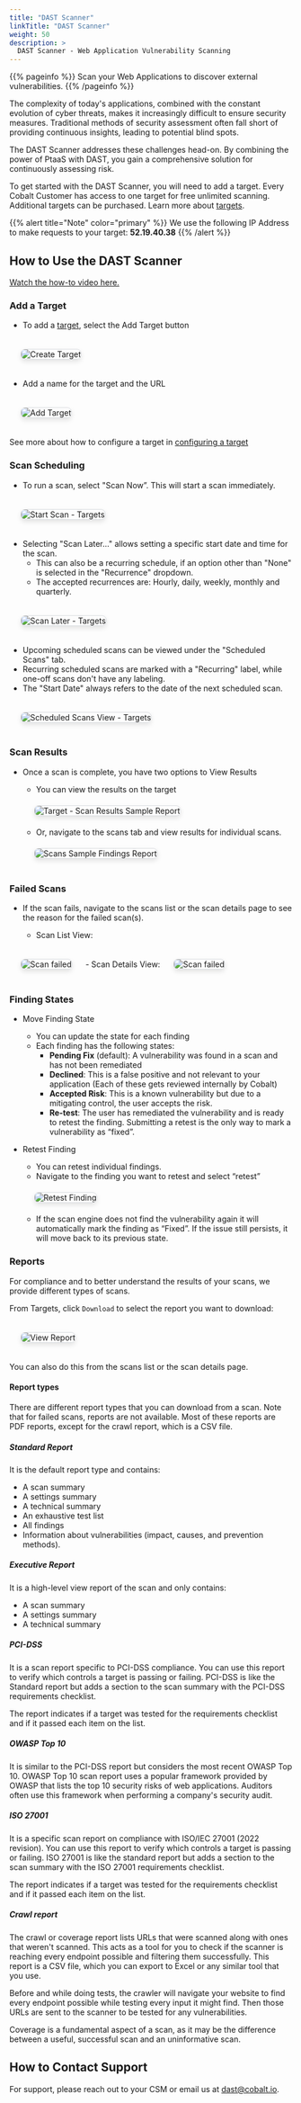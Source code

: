 ```yaml
---
title: "DAST Scanner"
linkTitle: "DAST Scanner"
weight: 50
description: >
  DAST Scanner - Web Application Vulnerability Scanning
---
```

<style>
.image-box {
  margin: 20px;
  border: 1px solid #DADDE1;
  border-radius: 8px;
  box-shadow: 0px 4px 8px rgba(0, 0, 0, 0.1);
}
</style>

{{% pageinfo %}}
Scan your Web Applications to discover external vulnerabilities.
{{% /pageinfo %}}

The complexity of today's applications, combined with the constant evolution of cyber threats, makes it increasingly difficult to ensure security measures. Traditional methods of security assessment often fall short of providing continuous insights, leading to potential blind spots.

The DAST Scanner addresses these challenges head-on. By combining the power of PtaaS with DAST, you gain a comprehensive solution for continuously assessing risk.

To get started with the DAST Scanner, you will need to add a target. Every Cobalt Customer has access to one target for free unlimited scanning. Additional targets can be purchased. Learn more about [targets](/platform-deep-dive/scans/targets).

{{% alert title="Note" color="primary" %}}
We use the following IP Address to make requests to your target: **52.19.40.38**
{{% /alert %}}

## How to Use the DAST Scanner

[Watch the how-to video here.](https://videos.cobalt.io/watch/t2kwGzh5zhfgP5rupyKrrB)

### Add a Target

- To add a [target](/platform-deep-dive/scans/targets), select the Add Target button

<img src="/deepdive/scans/1_CreateTarget.png" alt="Create Target" class='image-box'>

- Add a name for the target and the URL

<img src="/deepdive/scans/2_AddTarget.png" alt="Add Target" class='image-box'>

See more about how to configure a target in [configuring a target]


### Scan Scheduling

- To run a scan, select "Scan Now”. This will start a scan immediately.

<img src="/deepdive/scans/4_StartScanTargets.png" alt="Start Scan - Targets" class='image-box'>

- Selecting "Scan Later..." allows setting a specific start date and time for the scan. 
  - This can also be a recurring schedule, if an option other than "None" is selected in the "Recurrence" dropdown.
  - The accepted recurrences are: Hourly, daily, weekly, monthly and quarterly.

<img src="/deepdive/scans/10_ScheduledScanForm.png" alt="Scan Later - Targets" class='image-box'>

-  Upcoming scheduled scans can be viewed under the "Scheduled Scans" tab.
  - Recurring scheduled scans are marked with a "Recurring" label, while one-off scans don't have any labeling.
  - The "Start Date" always refers to the date of the next scheduled scan.

<img src="/deepdive/scans/11_ScheduledScansView.png" alt="Scheduled Scans View - Targets" class='image-box'>

### Scan Results

- Once a scan is complete, you have two options to View Results
    - You can view the results on the target

    <img src="/deepdive/scans/5_TargetScanResultsSampleReport.png" alt="Target - Scan Results Sample Report" class='image-box'>

    - Or, navigate to the scans tab and view results for individual scans.

    <img src="/deepdive/scans/6_ScansSampleFindingsReport.png" alt="Scans Sample Findings Report" class='image-box'>

### Failed Scans

- If the scan fails, navigate to the scans list or the scan details page to see the reason for the failed scan(s).

  - Scan List View:
<img src="/deepdive/scans/scan-failed-01.png" alt="Scan failed" class='image-box'>
  - Scan Details View:
<img src="/deepdive/scans/scan-failed-02.png" alt="Scan failed" class='image-box'>

### Finding States

- Move Finding State
  - You can update the state for each finding
  - Each finding has the following states:
    - **Pending Fix** (default): A vulnerability was found in a scan and has not been remediated
    - **Declined**: This is a false positive and not relevant to your application  (Each of these gets reviewed internally by Cobalt)
    - **Accepted Risk**: This is a known vulnerability but due to a mitigating control, the user accepts the risk.
    - **Re-test**: The user has remediated the vulnerability and is ready to retest the finding. Submitting a retest is the only way to mark a vulnerability as “fixed”.

- Retest Finding
    - You can retest individual findings.
    - Navigate to the finding you want to retest and select “retest”

    <img src="/deepdive/scans/9_Retest_Finding.png" alt="Retest Finding" class='image-box'>

    - If the scan engine does not find the vulnerability again it will automatically mark the finding as “Fixed”.  If the issue still persists, it will move back to its previous state.

### Reports

For compliance and to better understand the results of your scans, we provide different types of scans.

From Targets, click `Download` to select the report you want to download:

<img src="/deepdive/scans/7_ViewReport.png" alt="View Report" class='image-box'>

You can also do this from the scans list or the scan details page.

#### Report types

There are different report types that you can download from a scan. Note that for failed scans, reports are not available.
Most of these reports are PDF reports, except for the crawl report, which is a CSV file.

##### Standard Report

It is the default report type and contains:

* A scan summary
* A settings summary
* A technical summary
* An exhaustive test list
* All findings
* Information about vulnerabilities (impact, causes, and prevention methods).

##### Executive Report

It is a high-level view report of the scan and only contains:

* A scan summary
* A settings summary
* A technical summary

##### PCI-DSS

It is a scan report specific to PCI-DSS compliance. You can use this report to verify which controls a
target is passing or failing. PCI-DSS is like the Standard report but adds a section to the scan summary
with the PCI-DSS requirements checklist.

The report indicates if a target was tested for the requirements checklist and if it passed each item on the list.


##### OWASP Top 10

It is similar to the PCI-DSS report but considers the most recent OWASP Top 10. OWASP Top 10 scan report
uses a popular framework provided by OWASP that lists the top 10 security risks of web applications.
Auditors often use this framework when performing a company's security audit.


##### ISO 27001

It is a specific scan report on compliance with ISO/IEC 27001 (2022 revision). You can use this report
to verify which controls a target is passing or failing. ISO 27001 is like the standard report but
adds a section to the scan summary with the ISO 27001 requirements checklist.

The report indicates if a target was tested for the requirements checklist and if it passed each item on the list.


##### Crawl report

The crawl or coverage report lists URLs that were scanned along with ones that weren't scanned. This acts as a
tool for you to check if the scanner is reaching every endpoint possible and filtering them successfully. This
report is a CSV file, which you can export to Excel or any similar tool that you use.

Before and while doing tests, the crawler will navigate your website to find every endpoint possible
while testing every input it might find. Then those URLs are sent to the scanner to be tested
for any vulnerabilities.


Coverage is a fundamental aspect of a scan, as it may be the difference between a useful, successful scan and
an uninformative scan.

## How to Contact Support

For support, please reach out to your CSM or email us at dast@cobalt.io.

<!-- links -->

[Report types]: #report-types
[configuring a target]: /platform-deep-dive/scans/targets#configuring-a-target
